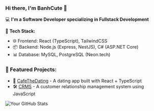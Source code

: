 ### Hi there, I'm BanhCute 👋

💻 **I'm a Software Developer specializing in Fullstack Development**

🚀 **Tech Stack:**  
- 🌐 Frontend: React (TypeScript), TailwindCSS  
- 📦 Backend: Node.js (Express, NestJS), C# (ASP.NET Core)  
- 📊 Database: MySQL, PostgreSQL (Neon.tech)  

### 📌 Featured Projects:
- 🧡 [CafeTheDating](https://github.com/sharrlotte/CafeTheDating) - A dating app built with React + TypeScript
- 🛠️ [CRMS](https://github.com/BanhCute/CRMS) - A customer relationship management system using JavaScript

![Your GitHub Stats](https://github-readme-stats.vercel.app/api?username=BanhCute&show_icons=true&theme=radical)
